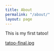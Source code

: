 ```yaml
---
title: About
permalink: "/about/"
layout: page
---
```


This is my first tatoo!

[tatoo-final.jpg](/uploads/tatoo-final.jpg)

